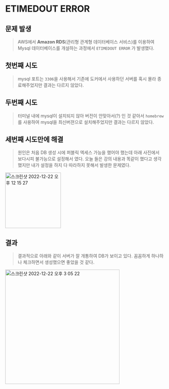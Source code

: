 # ETIMEDOUT ERROR
## 문제 발생
> AWS에서 **Amazon RDS**(관리형 관계형 데이터베이스 서비스)를 이용하여 Mysql 데이터베이스를 개설하는 과정에서 `ETIMEDOUT ERROR` 가 발생했다.

## 첫번째 시도
> mysql 포트는 `3306`을 사용해서 기존에 도커에서 사용하던 서버를 혹시 몰라 종료해주었지만 결과는 다르지 않았다.

## 두번째 시도
> 터미널 내에 mysql이 설치되지 않아 버전이 안맞아서(?) 인 것 같아서 `homebrew`를 사용하여 mysql을 최신버젼으로 설치해주었지만 결과는 다르지 않았다.

## 세번째 시도만에 해결
> 원인은 처음 DB 생성 시에 퍼블릭 엑세스 가능을 했어야 했는데 아래 사진에서 보다시피 불가능으로 설정해서 였다. 오늘 들은 강의 내용과 똑같이 했다고 생각했지만 내가 설정을 하지 다 따라하지 못해서 발생한 문제였다.
<img width="176" alt="스크린샷 2022-12-22 오후 12 15 27" src="https://user-images.githubusercontent.com/104766571/209066534-2bb4ffd9-d258-4fbf-8011-4d0e590a1950.png">

## 결과
> 결과적으로 아래와 같이 서버가 잘 개통하여 DB가 보이고 있다. 꼼꼼하게 하나하나 체크하면서 생성했으면 좋았을 것 같다.
<img width="362" alt="스크린샷 2022-12-22 오후 3 05 22" src="https://user-images.githubusercontent.com/104766571/209068118-241a31d1-4adf-4176-a755-faf77d69140f.png">
